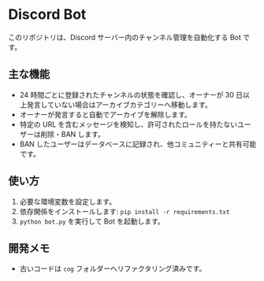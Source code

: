 # Discord Bot

このリポジトリは、Discord サーバー内のチャンネル管理を自動化する Bot です。

## 主な機能

- 24 時間ごとに登録されたチャンネルの状態を確認し、オーナーが 30 日以上発言していない場合はアーカイブカテゴリーへ移動します。
- オーナーが発言すると自動でアーカイブを解除します。
- 特定の URL を含むメッセージを検知し、許可されたロールを持たないユーザーは削除・BAN します。
- BAN したユーザーはデータベースに記録され、他コミュニティーと共有可能です。

## 使い方

1. 必要な環境変数を設定します。
2. 依存関係をインストールします: `pip install -r requirements.txt`
3. `python bot.py` を実行して Bot を起動します。

## 開発メモ

- 古いコードは `cog` フォルダーへリファクタリング済みです。
